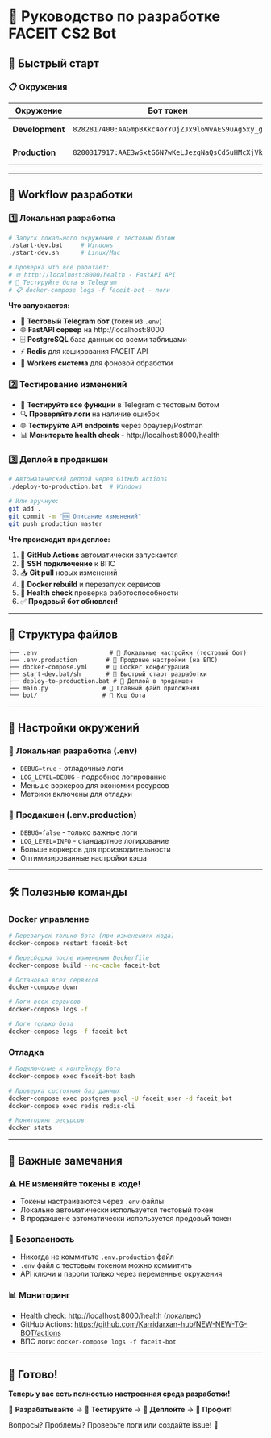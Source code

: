 # 🚀 Руководство по разработке FACEIT CS2 Bot

## 🎯 Быстрый старт

### 📋 Окружения

| Окружение | Бот токен | Использование |
|-----------|-----------|---------------|
| **Development** | `8282817400:AAGmpBXkc4oYYOjZJx9l6WvAES9uAg5xy_g` | @test_faceit_darkhan_bot - Тестирование |
| **Production** | `8200317917:AAE3wSxtG6N7wKeLJezgNaQsCd5uHMcXjVk` | @faceitstatsme_bot - Продакшен |

---

## 🔄 Workflow разработки

### 1️⃣ **Локальная разработка**

```bash
# Запуск локального окружения с тестовым ботом
./start-dev.bat     # Windows
./start-dev.sh      # Linux/Mac

# Проверка что все работает:
# 🌐 http://localhost:8000/health - FastAPI API
# 🤖 Тестируйте бота в Telegram
# 📋 docker-compose logs -f faceit-bot - логи
```

**Что запускается:**
- 🤖 **Тестовый Telegram бот** (токен из `.env`)
- 🌐 **FastAPI сервер** на http://localhost:8000
- 🗄️ **PostgreSQL** база данных со всеми таблицами
- ⚡ **Redis** для кэширования FACEIT API
- 👥 **Workers система** для фоновой обработки

### 2️⃣ **Тестирование изменений**

- 📱 **Тестируйте все функции** в Telegram с тестовым ботом
- 🔍 **Проверяйте логи** на наличие ошибок
- 🌐 **Тестируйте API endpoints** через браузер/Postman
- 📊 **Мониторьте health check** - http://localhost:8000/health

### 3️⃣ **Деплой в продакшен**

```bash
# Автоматический деплой через GitHub Actions
./deploy-to-production.bat  # Windows

# Или вручную:
git add .
git commit -m "🆕 Описание изменений" 
git push production master
```

**Что происходит при деплое:**
1. 🚀 **GitHub Actions** автоматически запускается
2. 🔐 **SSH подключение** к ВПС
3. 📥 **Git pull** новых изменений  
4. 🐳 **Docker rebuild** и перезапуск сервисов
5. 🏥 **Health check** проверка работоспособности
6. ✅ **Продовый бот обновлен!**

---

## 📁 Структура файлов

```
├── .env                    # 🧪 Локальные настройки (тестовый бот)
├── .env.production        # 🚀 Продовые настройки (на ВПС)
├── docker-compose.yml     # 🐳 Docker конфигурация
├── start-dev.bat/sh       # 🎯 Быстрый старт разработки
├── deploy-to-production.bat # 🚀 Деплой в продакшен
├── main.py               # 🤖 Главный файл приложения
└── bot/                  # 📁 Код бота
```

---

## 🔧 Настройки окружений

### 🧪 **Локальная разработка (.env)**
- `DEBUG=true` - отладочные логи
- `LOG_LEVEL=DEBUG` - подробное логирование  
- Меньше воркеров для экономии ресурсов
- Метрики включены для отладки

### 🚀 **Продакшен (.env.production)**  
- `DEBUG=false` - только важные логи
- `LOG_LEVEL=INFO` - стандартное логирование
- Больше воркеров для производительности
- Оптимизированные настройки кэша

---

## 🛠️ Полезные команды

### Docker управление
```bash
# Перезапуск только бота (при изменениях кода)
docker-compose restart faceit-bot

# Пересборка после изменения Dockerfile
docker-compose build --no-cache faceit-bot

# Остановка всех сервисов
docker-compose down

# Логи всех сервисов  
docker-compose logs -f

# Логи только бота
docker-compose logs -f faceit-bot
```

### Отладка
```bash
# Подключение к контейнеру бота
docker-compose exec faceit-bot bash

# Проверка состояния баз данных
docker-compose exec postgres psql -U faceit_user -d faceit_bot
docker-compose exec redis redis-cli

# Мониторинг ресурсов
docker stats
```

---

## 🚨 Важные замечания

### ⚠️ **НЕ изменяйте токены в коде!**
- Токены настраиваются через `.env` файлы
- Локально автоматически используется тестовый токен
- В продакшене автоматически используется продовый токен

### 🔐 **Безопасность**
- Никогда не коммитьте `.env.production` файл
- `.env` файл с тестовым токеном можно коммитить
- API ключи и пароли только через переменные окружения

### 📊 **Мониторинг**
- Health check: http://localhost:8000/health (локально)
- GitHub Actions: https://github.com/Karridarxan-hub/NEW-NEW-TG-BOT/actions
- ВПС логи: `docker-compose logs -f faceit-bot`

---

## 🎉 Готово!

**Теперь у вас есть полностью настроенная среда разработки!**

🧪 **Разрабатывайте** → 🧪 **Тестируйте** → 🚀 **Деплойте** → 🎯 **Профит!**

Вопросы? Проблемы? Проверьте логи или создайте issue! 🚀